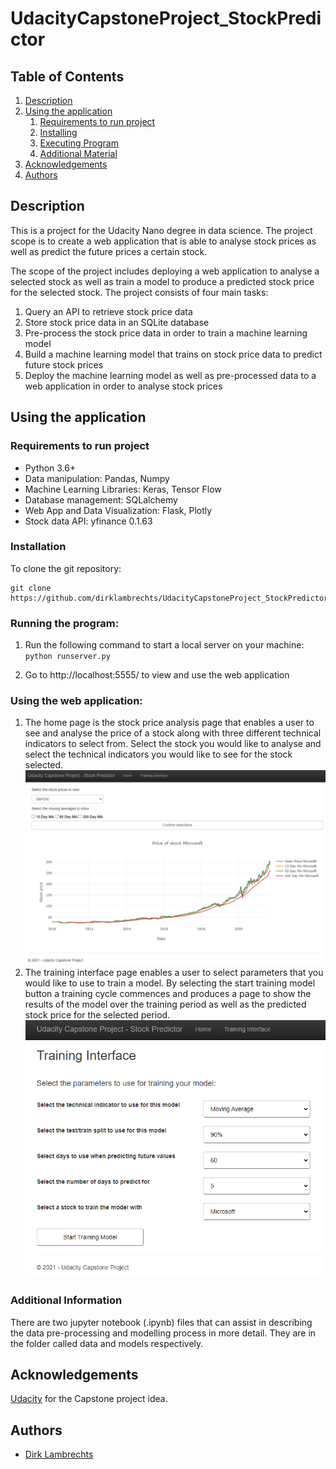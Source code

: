 # UdacityCapstoneProject_StockPredictor

## Table of Contents
1. [Description](#description)
2. [Using the application](#getting_started)
	1. [Requirements to run project](#dependencies)
	2. [Installing](#installation)
	3. [Executing Program](#execution)
	4. [Additional Material](#material)
3. [Acknowledgements](#acknowledgements)
4. [Authors](#authors)


<a name="descripton"></a>
## Description

This is a project for the Udacity Nano degree in data science. The project scope is to create a web application that is able to analyse stock prices as well as predict the future prices a certain stock. 

The scope of the project includes deploying a web application to analyse a selected stock as well as train a model to produce a predicted stock price for the selected stock. The project consists of four main tasks:
1. Query an API to retrieve stock price data
2. Store stock price data in an SQLite database
3. Pre-process the stock price data in order to train a machine learning model
4. Build a machine learning model that trains on stock price data to predict future stock prices
5. Deploy the machine learning model as well as pre-processed data to a web application in order to analyse stock prices

<a name="getting_started"></a>
## Using the application

<a name="dependencies"></a>
### Requirements to run project
* Python 3.6+
* Data manipulation: Pandas, Numpy
* Machine Learning Libraries: Keras, Tensor Flow
* Database management: SQLalchemy
* Web App and Data Visualization: Flask, Plotly
* Stock data API: yfinance 0.1.63

<a name="installation"></a>
### Installation
To clone the git repository:
```
git clone https://github.com/dirklambrechts/UdacityCapstoneProject_StockPredictor
```
<a name="execution"></a>
### Running the program:
1. Run the following command to start a local server on your machine:
    `python runserver.py`

2. Go to http://localhost:5555/ to view and use the web application

### Using the web application:
1. The home page is the stock price analysis page that enables a user to see and analyse the price of a stock along with three different technical indicators to select from. Select the stock you would like to analyse and select the technical indicators you would like to see for the stock selected. 
![](Images/Home_page.PNG)
2. The training interface page enables a user to select parameters that you would like to use to train a model. By selecting the start training model button a training cycle commences and produces a page to show the results of the model over the training period as well as the predicted stock price for the selected period.
![](Images/Training_interface_page.PNG)
<a name="material"></a>
### Additional Information

There are two jupyter notebook (.ipynb) files that can assist in describing the data pre-processing and modelling process in more detail. They are in the folder called data and models respectively. 

<a name="acknowledgements"></a>
## Acknowledgements
[Udacity](https://www.udacity.com/) for the Capstone project idea.

<a name="authors"></a>
## Authors

* [Dirk Lambrechts](https://github.com/dirklambrechts)
